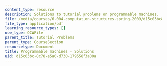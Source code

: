```yaml
---
content_type: resource
description: Solutions to tutorial problems on programmable machines.
file: /media/courses/6-004-computation-structures-spring-2009/d15c03bc8c78e5a0d730179558f3a00a_MIT6_004s09_tutor11_sol.pdf
file_type: application/pdf
learning_resource_types: []
ocw_type: OCWFile
parent_title: Tutorial Problems
parent_type: CourseSection
resourcetype: Document
title: Programmable machines - Solutions
uid: d15c03bc-8c78-e5a0-d730-179558f3a00a
---
```

